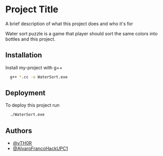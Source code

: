 
# Project Title

A brief description of what this project does and who it's for

Water sort puzzle is a game that player should sort the same colors into bottles and this project.

## Installation

Install my-project with g++

```bash
  g++ *.cc -o WaterSort.exe
```
    
## Deployment

To deploy this project run

```bash
  ./WaterSort.exe
```


## Authors

- [@vTH0R](https://github.com/vTH0R)
- [@AlvaroFrancoHackUPC1](https://github.com/AlvaroFrancoHackUPC1)
